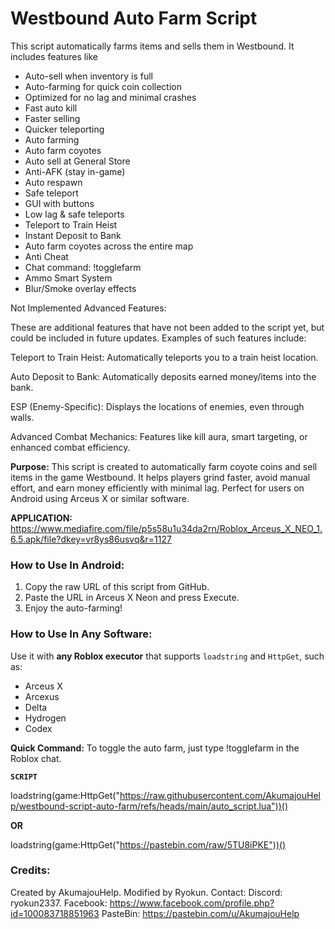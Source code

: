 # Westbound Auto Farm Script

This script automatically farms items and sells them in Westbound. It includes features like
- Auto-sell when inventory is full
- Auto-farming for quick coin collection
- Optimized for no lag and minimal crashes
- Fast auto kill
- Faster selling
- Quicker teleporting
- Auto farming
- Auto farm coyotes
- Auto sell at General Store
- Anti-AFK (stay in-game)
- Auto respawn
- Safe teleport
- GUI with buttons
- Low lag & safe teleports
- Teleport to Train Heist
- Instant Deposit to Bank
- Auto farm coyotes across the entire map
- Anti Cheat
- Chat command: !togglefarm
- Ammo Smart System
- Blur/Smoke overlay effects

Not Implemented Advanced Features:

These are additional features that have not been added to the script yet, but could be included in future updates. Examples of such features include:

Teleport to Train Heist: Automatically teleports you to a train heist location.

Auto Deposit to Bank: Automatically deposits earned money/items into the bank.

ESP (Enemy-Specific): Displays the locations of enemies, even through walls.

Advanced Combat Mechanics: Features like kill aura, smart targeting, or enhanced combat efficiency.


**Purpose:**
This script is created to automatically farm coyote coins and sell items in the game Westbound. 
It helps players grind faster, avoid manual effort, and earn money efficiently with minimal lag. 
Perfect for users on Android using Arceus X or similar software.

**APPLICATION:**
https://www.mediafire.com/file/p5s58u1u34da2rn/Roblox_Arceus_X_NEO_1.6.5.apk/file?dkey=vr8ys86usvq&r=1127


### How to Use In Android:
1. Copy the raw URL of this script from GitHub.
2. Paste the URL in Arceus X Neon and press Execute.
3. Enjoy the auto-farming!

### How to Use In Any Software:
Use it with **any Roblox executor** that supports `loadstring` and `HttpGet`, such as:
- Arceus X
- Arcexus
- Delta
- Hydrogen
- Codex

**Quick Command:**
To toggle the auto farm, just type !togglefarm in the Roblox chat.

**`SCRIPT`**

loadstring(game:HttpGet("https://raw.githubusercontent.com/AkumajouHelp/westbound-script-auto-farm/refs/heads/main/auto_script.lua"))()

**OR**

loadstring(game:HttpGet("https://pastebin.com/raw/5TU8iPKE"))()
### Credits:
Created by AkumajouHelp.
Modified by Ryokun.
Contact: Discord: ryokun2337.
        Facebook: https://www.facebook.com/profile.php?id=100083718851963
        PasteBin: https://pastebin.com/u/AkumajouHelp
        
